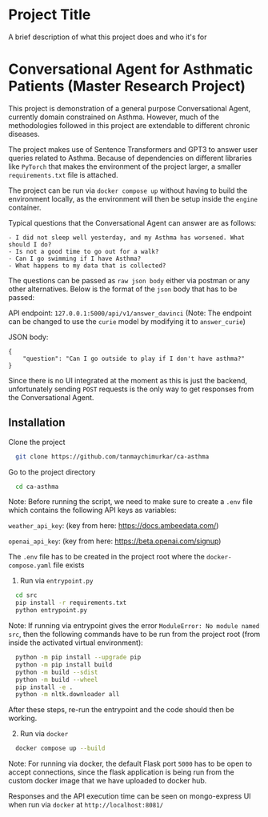 
# Project Title

A brief description of what this project does and who it's for


# Conversational Agent for Asthmatic Patients (Master Research Project)

This project is demonstration of a general purpose Conversational Agent, currently
domain constrained on Asthma. However, much of the methodologies followed in this
project are extendable to different chronic diseases.

The project makes use of Sentence Transformers and GPT3 to answer user queries 
related to Asthma. Because of dependencies on different libraries like `PyTorch` that
makes the environment of the project larger, a smaller `requirements.txt` file is
attached.

The project can be run via `docker compose up` without having to build the environment
locally, as the environment will then be setup inside the `engine` container.

Typical questions that the Conversational Agent can answer are as follows:

    - I did not sleep well yesterday, and my Asthma has worsened. What should I do?
    - Is not a good time to go out for a walk?
    - Can I go swimming if I have Asthma?
    - What happens to my data that is collected?

The questions can be passed as `raw json body` either via postman or any other alternatives. Below is the format of 
the `json` body that has to be passed:

API endpoint: `127.0.0.1:5000/api/v1/answer_davinci` (Note: The endpoint can be changed to use the `curie` model by
modifying it to `answer_curie`)

JSON body:

```
{
    "question": "Can I go outside to play if I don't have asthma?"
}
```


Since there is no UI integrated at the moment as this is just the backend, 
unfortunately sending `POST` requests is the only way to get responses from the 
Conversational Agent.



## Installation

Clone the project

```bash
  git clone https://github.com/tanmaychimurkar/ca-asthma
```

Go to the project directory

```bash
  cd ca-asthma
```

Note: Before running the script, we need to make sure to create a `.env` file 
which contains the following API keys as variables:

`weather_api_key`: (key from here: https://docs.ambeedata.com/) 

`openai_api_key`: (key from here: https://beta.openai.com/signup)

The `.env` file has to be created in the project root where the `docker-compose.yaml` file exists


1) Run via `entrypoint.py`

```bash
  cd src
  pip install -r requirements.txt
  python entrypoint.py
```

Note: If running via entrypoint gives the error `ModuleError: No module named src`, then the following commands have 
to be run from the project root (from inside the activated virtual environment):

```bash
  python -m pip install --upgrade pip
  python -m pip install build
  python -m build --sdist
  python -m build --wheel
  pip install -e .
  python -m nltk.downloader all
```

After these steps, re-run the entrypoint and the code should then be working.

2) Run via `docker`

```bash
  docker compose up --build
```

Note: For running via docker, the default Flask port `5000` has to be open to accept connections, since the flask application 
is being run from the custom docker image that we have uploaded to docker hub.

Responses and the API execution time can be seen on mongo-express UI when run via `docker` at `http://localhost:8081/`


